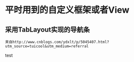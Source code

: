 # 平时用到的自定义框架或者View
## 采用TabLayout实现的导航条
    来自http://www.cnblogs.com/ydxlt/p/5045407.html?utm_source=tuicool&utm_medium=referral
test    
